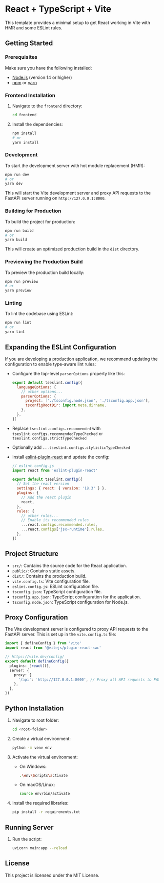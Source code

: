 # React + TypeScript + Vite

This template provides a minimal setup to get React working in Vite with HMR and some ESLint rules.

## Getting Started

### Prerequisites

Make sure you have the following installed:

- [Node.js](https://nodejs.org/) (version 14 or higher)
- [npm](https://www.npmjs.com/) or [yarn](https://yarnpkg.com/)

### Frontend Installation

1. Navigate to the `frontend` directory:

    ```sh
    cd frontend
    ```

2. Install the dependencies:

    ```sh
    npm install
    # or
    yarn install
    ```

### Development

To start the development server with hot module replacement (HMR):

```sh
npm run dev
# or
yarn dev
```

This will start the Vite development server and proxy API requests to the FastAPI server running on `http://127.0.0.1:8000`.

### Building for Production

To build the project for production:

```sh
npm run build
# or
yarn build
```

This will create an optimized production build in the `dist` directory.

### Previewing the Production Build

To preview the production build locally:

```sh
npm run preview
# or
yarn preview
```

### Linting

To lint the codebase using ESLint:

```sh
npm run lint
# or
yarn lint
```

## Expanding the ESLint Configuration

If you are developing a production application, we recommend updating the configuration to enable type-aware lint rules:

- Configure the top-level `parserOptions` property like this:

    ```js
    export default tseslint.config({
      languageOptions: {
        // other options...
        parserOptions: {
          project: ['./tsconfig.node.json', './tsconfig.app.json'],
          tsconfigRootDir: import.meta.dirname,
        },
      },
    })
    ```

- Replace `tseslint.configs.recommended` with `tseslint.configs.recommendedTypeChecked` or `tseslint.configs.strictTypeChecked`
- Optionally add `...tseslint.configs.stylisticTypeChecked`
- Install [eslint-plugin-react](https://github.com/jsx-eslint/eslint-plugin-react) and update the config:

    ```js
    // eslint.config.js
    import react from 'eslint-plugin-react'

    export default tseslint.config({
      // Set the react version
      settings: { react: { version: '18.3' } },
      plugins: {
        // Add the react plugin
        react,
      },
      rules: {
        // other rules...
        // Enable its recommended rules
        ...react.configs.recommended.rules,
        ...react.configs['jsx-runtime'].rules,
      },
    })
    ```

## Project Structure

- `src/`: Contains the source code for the React application.
- `public/`: Contains static assets.
- `dist/`: Contains the production build.
- `vite.config.ts`: Vite configuration file.
- `eslint.config.js`: ESLint configuration file.
- `tsconfig.json`: TypeScript configuration file.
- `tsconfig.app.json`: TypeScript configuration for the application.
- `tsconfig.node.json`: TypeScript configuration for Node.js.

## Proxy Configuration

The Vite development server is configured to proxy API requests to the FastAPI server. This is set up in the `vite.config.ts` file:

```ts
import { defineConfig } from 'vite'
import react from '@vitejs/plugin-react-swc'

// https://vite.dev/config/
export default defineConfig({
  plugins: [react()],
  server: {
    proxy: {
      '/api': 'http://127.0.0.1:8000', // Proxy all API requests to FAST API server
    },
  },
})
```

## Python Installation

1. Navigate to root folder:
    ```sh
    cd <root-folder>
    ```

2. Create a virtual environment:
    ```sh
    python -m venv env
    ```

3. Activate the virtual environment:
    - On Windows:
        ```sh
        .\env\Scripts\activate
        ```
    - On macOS/Linux:
        ```sh
        source env/bin/activate
        ```

4. Install the required libraries:
    ```sh
    pip install -r requirements.txt
    ```

## Running Server

1. Run the script:
    ```sh
    uvicorn main:app --reload 
    ```

## License

This project is licensed under the MIT License.